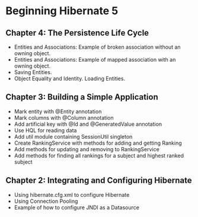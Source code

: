 Beginning Hibernate 5
=====================

Chapter 4: The Persistence Life Cycle
-------------------------------------
* Entities and Associations: Example of broken association without an owning object.
* Entities and Associations: Example of mapped association with an owning object.
* Saving Entities.
* Object Equality and Identity. Loading Entities.

Chapter 3: Building a Simple Application
----------------------------------------
* Mark entity with @Entity annotation
* Mark columns with @Column annotation
* Add artificial key with @Id and @GeneratedValue annotation
* Use HQL for reading data
* Add util module containing SessionUtil singleton
* Create RankingService with methods for adding and getting Ranking
* Add methods for updating and removing to RankingService
* Add methods for finding all rankings for a subject and highest ranked subject

Chapter 2: Integrating and Configuring Hibernate
------------------------------------------------
* Using hibernate.cfg.xml to configure Hibernate
* Using Connection Pooling
* Example of how to configure JNDI as a Datasource